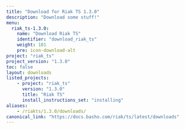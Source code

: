 ```yaml
---
title: "Download for Riak TS 1.3.0"
description: "Download some stuff!"
menu:
  riak_ts-1.3.0:
    name: "Download Riak TS"
    identifier: "download_riak_ts"
    weight: 101
    pre: icon-download-alt
project: "riak_ts"
project_version: "1.3.0"
toc: false
layout: downloads
listed_projects:
    - project: "riak_ts"
      version: "1.3.0"
      title: "Riak TS"
      install_instructions_set: "installing"
aliases:
    - /riakts/1.3.0/downloads/
canonical_link: "https://docs.basho.com/riak/ts/latest/downloads"
---
```






<!-- Twitter single-event website tag code -->
<script src="//platform.twitter.com/oct.js" type="text/javascript"></script>
<script type="text/javascript">twttr.conversion.trackPid('nuu8u', { tw_sale_amount: 0, tw_order_quantity: 0 });</script>
<noscript>
<img height="1" width="1" style="display:none;" alt="" src="https://analytics.twitter.com/i/adsct?txn_id=nuu8u&p_id=Twitter&tw_sale_amount=0&tw_order_quantity=0" />
<img height="1" width="1" style="display:none;" alt="" src="//t.co/i/adsct?txn_id=nuu8u&p_id=Twitter&tw_sale_amount=0&tw_order_quantity=0" />
</noscript>
<!-- End Twitter single-event website tag code -->

<script>

(function(i,s,o,g,r,a,m){i['GoogleAnalyticsObject']=r;i[r]=i[r]||function(){

(i[r].q=i[r].q||[]).push(arguments)},i[r].l=1*new Date();a=s.createElement(o),

m=s.getElementsByTagName(o)[0];a.async=1;a.src=g;m.parentNode.insertBefore(a,m)

})(window,document,'script','https://www.google­analytics.com/analytics.js','ga');

ga('create', 'UA­-10051263­-6', 'auto');

ga('send', 'pageview');

</script>
